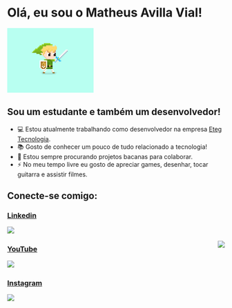 # Olá, eu sou o Matheus Avilla Vial!

<img src="images/link.gif" height="150px">

## Sou um estudante e também um desenvolvedor!
- 💻 Estou atualmente trabalhando como desenvolvedor na empresa <a href="https://www.eteg.com.br/">Eteg Tecnologia</a>.
- 📚 Gosto de conhecer um pouco de tudo relacionado a tecnologia!
- 🤝 Estou sempre procurando projetos bacanas para colaborar.
- ⚡ No meu tempo livre eu gosto de apreciar games, desenhar, tocar guitarra e assistir filmes.

## Conecte-se comigo:

### <a href="https://www.linkedin.com/in/matheus-avilla-vial-716b791a7">Linkedin</a>
<a href="https://www.linkedin.com/in/matheus-avilla-vial-716b791a7"><img src="https://cdn.icon-icons.com/icons2/3041/PNG/512/linkedin_logo_icon_189225.png" height="50px"></a>  

<img align="right" src="https://github-readme-stats.vercel.app/api?username=MatheusAvilla&&show_icons=true&title_color=ffffff&icon_color=bb2acf&text_color=daf7dc&bg_color=151515" height="200px">

### <a href="https://www.youtube.com/channel/UC3jT7Mzt1l7aAudQyluCSvQ">YouTube</a>

<a href="https://www.youtube.com/channel/UC3jT7Mzt1l7aAudQyluCSvQ"><img src="https://i.pinimg.com/564x/21/22/ee/2122ee7f9df41666d2ff5c634d6a5c2d.jpg" height="50px"></a>

### <a href="https://www.instagram.com/avillamat/">Instagram</a>
<a href="https://www.instagram.com/avillamat/"><img href="https://www.instagram.com/avillamat/" src="https://possetem.com.br/wp-content/uploads/2019/08/K1gOgV-logo-instagram-cut-out-png.png" height="50px"></a>  






